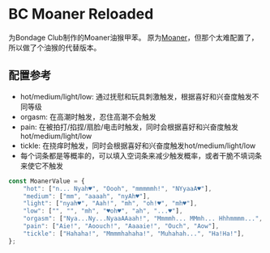 # BC Moaner Reloaded

为Bondage Club制作的Moaner油猴甲苯。
原为[Moaner](https://github.com/kimei-nishimura/moaner)，但那个太难配置了，所以做了个油猴的代替版本。

## 配置参考


* hot/medium/light/low: 通过抚慰和玩具刺激触发，根据喜好和兴奋度触发不同等级
* orgasm: 在高潮时触发，忍住高潮不会触发
* pain: 在被拍打/掐捏/扇脸/电击时触发，同时会根据喜好和兴奋度触发hot/medium/light/low
* tickle: 在挠痒时触发，同时会根据喜好和兴奋度触发hot/medium/light/low
* 每个词条都是等概率的，可以填入空词条来减少触发概率，或者干脆不填词条来使它不触发

``` javascript
const MoanerValue = {
    "hot": ["n... Nyah♥", "Oooh", "mmmmmh!", "NYyaaA♥"],
    "medium": ["mm", "aaaah", "nyAh♥"],
    "light": ["nyah♥", "Aah!", "mh", "oh!♥", "mh♥"],
    "low": ["", "", "mh", "♥oh♥", "ah", "...♥"],
    "orgasm": ["Nya...Ny...NyaaAAaah!", "Mmmmh... MMmh... Hhhmmmm...", "Oooooh... Mmmmh... OooOOOOh!", "Mmmhnn... Nyhmm... Nyah!"],
    "pain": ["Aie!", "Aoouch!", "Aaaaie!", "Ouch", "Aow"],
    "tickle": ["Hahaha!", "Mmmmhahaha!", "Muhahah...", "Ha!Ha!"],
};
```